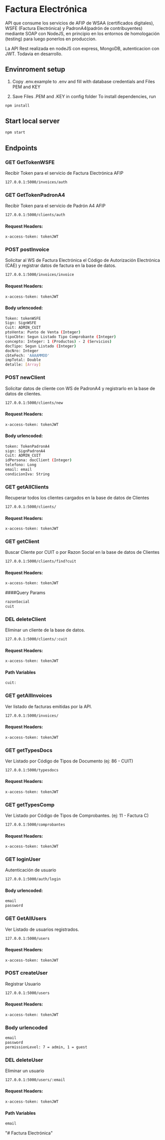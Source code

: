 # Factura Electrónica

API que consume los servicios de AFIP de WSAA (certificados digitales), WSFE (Factura Electrónica) y PadronA4(padrón de contribuyentes) mediante SOAP con NodeJS, en principio en los entornos de homologación (testing) para luego ponerlos en produccion.

La API Rest realizada en nodeJS con express, MongoDB, autenticacion con JWT. Todavia en desarrollo.


## Envinroment setup


1) Copy .env.example to .env and fill with database credentials and Files PEM and KEY

2) Save Files .PEM and .KEY in config folder
To install dependencies, run
``` bash
npm install
```


## Start local server

``` bash
npm start
```


## Endpoints

### GET GetTokenWSFE
Recibir Token para el servicio de Factura Electrónica AFIP

```bash
127.0.0.1:5000/invoices/auth
```
### GET GetTokenPadronA4
Recibir Token para el servicio de Padrón A4 AFIP

```bash
127.0.0.1:5000/clients/auth
```
#### Request Headers:
```bash
x-access-token: tokenJWT
```

### POST postInvoice
Solicitar al WS de Factura Electrónica el Código de Autorización Electrónica (CAE) y registrar datos de factura en la base de datos.
```bash
127.0.0.1:5000/invoices/invoice
```

#### Request Headers:
```bash
x-access-token: tokenJWT
```

#### Body urlencoded:
```bash
Token: tokenWSFE
Sign: SignWSFE
Cuit: ADMIN_CUIT
ptoVenta: Punto de Venta (Integer)
tipoCbte: Segun Listado Tipo Comprobante (Integer)
concepto: Integer: 1 (Productos) - 2 (Servicios)
docTipo: Segun Listado (Integer)
docNro: Integer
cbteFech: 'AAAAMMDD'
impTotal: Double
detalle: [Array]
```

### POST newClient
Solicitar datos de cliente con WS de PadronA4 y registrarlo en la base de datos de clientes.
```bash
127.0.0.1:5000/clients/new
```
#### Request Headers:
```bash
x-access-token: tokenJWT
```
#### Body urlencoded:
```bash
token: TokenPadronA4
sign: SignPadronA4
Cuit: ADMIN_CUIT
idPersona: docClient (Integer)
telefono: Long
email: email
condicionIva: String
```

### GET getAllClients
Recuperar todos los clientes cargados en la base de datos de Clientes
```bash
127.0.0.1:5000/clients/
```
#### Request Headers:
```bash
x-access-token: tokenJWT
```

### GET getClient
Buscar Cliente por CUIT o por Razon Social en la base de datos de Clientes
```bash
127.0.0.1:5000/clients/find?cuit
```
#### Request Headers:
```bash
x-access-token: tokenJWT
```
####Query Params
```bash
razonSocial
cuit
```
### DEL deleteClient
Eliminar un cliente de la base de datos.
```bash
127.0.0.1:5000/clients/:cuit
```
#### Request Headers:
```bash
x-access-token: tokenJWT
```
#### Path Variables
```bash
cuit: 
```
### GET getAllInvoices
Ver listado de facturas emitidas por la API.
```bash
127.0.0.1:5000/invoices/
```
#### Request Headers:
```bash
x-access-token: tokenJWT
```

### GET getTypesDocs
Ver Listado por Código de Tipos de Documento (ej: 86 - CUIT)
```bash
127.0.0.1:5000/typesdocs
```
#### Request Headers:
```bash
x-access-token: tokenJWT
```

### GET getTypesComp
Ver Listado por Código de Tipos de Comprobantes. (ej: 11 - Factura C)
```bash
127.0.0.1:5000/comprobantes
```
#### Request Headers:
```bash
x-access-token: tokenJWT
```
### GET loginUser
Autenticación de usuario
```bash
127.0.0.1:5000/auth/login
```

#### Body urlencoded:
```bash
email
password
```
### GET GetAllUsers
Ver Listado de usuarios registrados.
```bash
127.0.0.1:5000/users
```

#### Request Headers:
```bash
x-access-token: tokenJWT
```

### POST createUser
Registrar Usuario
```bash
127.0.0.1:5000/users
```

#### Request Headers:
```bash
x-access-token: tokenJWT
```
### Body urlencoded

```bash
email
password
permissionLevel: 7 = admin, 1 = guest
```

### DEL deleteUser
Eliminar un usuario
```bash
127.0.0.1:5000/users/:email
```
#### Request Headers:
```bash
x-access-token: tokenJWT
```

#### Path Variables 
```bash
email
```



"# Factura Electrónica" 


